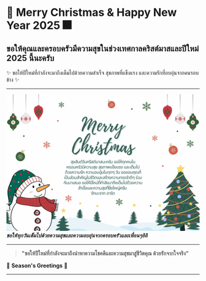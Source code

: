 # 🎄 Merry Christmas & Happy New Year 2025 🎆

## ขอให้คุณและครอบครัวมีความสุขในช่วงเทศกาลคริสต์มาสและปีใหม่ 2025 นี้นะครับ

✨ ขอให้ปีใหม่ที่กำลังจะมาถึงเต็มไปด้วยความสำเร็จ สุขภาพที่แข็งแรง และความรักที่อบอุ่นจากคนรอบข้าง ✨

---

![Christmas eCard](MyPhoto/download.png)  
_**ขอให้ทุกวันเต็มไปด้วยความสุขและความอบอุ่นจากครอบครัวและเพื่อนๆอิอิ**_

---

> **"ขอให้ปีใหม่ที่กำลังจะมาถึงนำพาความโชคดีและความสุขมาสู่ชีวิตคุณ ด้วยรักจากใจจริง"**  

🎁 **Season's Greetings** 🎁

---


